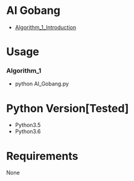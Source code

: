 # AI Gobang
- [Algorithm_1_Introduction](https://mp.weixin.qq.com/s/Y9EQfAMD82fbsSicK9uQ_A)

# Usage
### Algorithm_1
- python AI_Gobang.py

# Python Version[Tested]
- Python3.5
- Python3.6

# Requirements
None